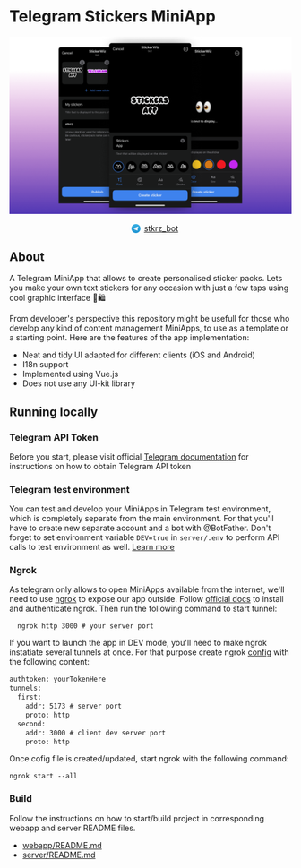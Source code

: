 # Telegram Stickers MiniApp


![MiniApp user interface](./assets/interface.png)

<p align="center">
  <a href="https://t.me/stkrz_bot" style="display: flex; align-items: center; width: min-content;">
    <img src="./assets/telegram_logo.svg" width="16px" height="16px" style="margin-right: 6px; display: flex; align-items: center; width: min-content;"/>
    stkrz_bot
  </a> 
</p>

## About
A Telegram MiniApp that allows to create personalised sticker packs. Lets you make your own text stickers for any occasion with just a few taps using cool graphic interface 💅🛍️

From developer's perspective this repository might be usefull for those who develop any kind of content management MiniApps, to use as a template or a starting point. Here are the features of the app implementation:

- Neat and tidy UI adapted for different clients (iOS and Android)
- I18n support
- Implemented using Vue.js
- Does not use any UI-kit library

## Running locally

### Telegram API Token
  Before you start, please visit official [Telegram documentation](https://core.telegram.org/bots/features#botfather) for instructions on how to obtain Telegram API token


### Telegram test environment
You can test and develop your MiniApps in Telegram test environment, which is completely separate from the main environment.
For that you'll have to create new separate account and a bot with @BotFather.
Don't forget to set environment variable `DEV=true` in `server/.env` to perform API calls to test environment as well.
[Learn more](https://core.telegram.org/bots/webapps#testing-mini-apps)

### Ngrok
As telegram only allows to open MiniApps available from the internet, we'll need to use [ngrok](https://ngrok.com/docs/getting-started/) to expose our app outside.
Follow [official docs](https://ngrok.com/docs/getting-started/) to install and authenticate ngrok. Then run the following command to start tunnel:

```
  ngrok http 3000 # your server port
```

If you want to launch the app in DEV mode, you'll need to make ngrok instatiate several tunnels at once. For that purpose create ngrok [config](https://ngrok.com/docs/secure-tunnels/ngrok-agent/reference/config/) with the following content:

```
authtoken: yourTokenHere
tunnels:
  first:
    addr: 5173 # server port
    proto: http    
  second:
    addr: 3000 # client dev server port
    proto: http
```

Once cofig file is created/updated, start ngrok with the following command:
```
ngrok start --all
```

### Build
Follow the instructions on how to start/build project in corresponding webapp and server README files.

- [webapp/README.md](https://github.com/TatianaFomina/stkrz_bot/blob/main/webapp/README.md) 
- [server/README.md](https://github.com/TatianaFomina/stkrz_bot/blob/main/server/README.md)

